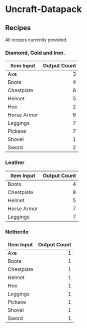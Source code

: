 # Uncraft-Datapack

## Recipes
All recipes currently provided.

### Diamond, Gold and Iron.
| Item Input  | Output Count |
|-------------|-------------:|
| Axe         | 3            |
| Boots       | 4            |
| Chestplate  | 8            |
| Helmet      | 5            |
| Hoe         | 2            |
| Horse Armor | 6            |
| Leggings    | 7            |
| Pickaxe     | 7            |
| Shovel      | 1            |
| Sword       | 2            |

### Leather
| Item Input  | Output Count |
|-------------|-------------:|
| Boots       | 4            |
| Chestplate  | 8            |
| Helmet      | 5            |
| Horse Armor | 7            |
| Leggings    | 7            |

### Netherite
| Item Input  | Output Count |
|-------------|-------------:|
| Axe         | 1            |
| Boots       | 1            |
| Chestplate  | 1            |
| Helmet      | 1            |
| Hoe         | 1            |
| Leggings    | 1            |
| Pickaxe     | 1            |
| Shovel      | 1            |
| Sword       | 1            |